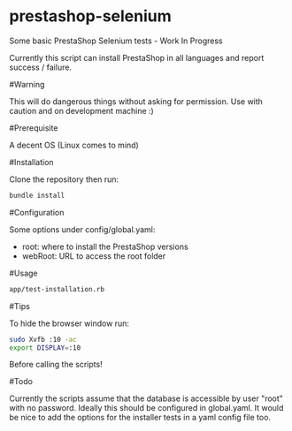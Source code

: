 prestashop-selenium
===================

Some basic PrestaShop Selenium tests - Work In Progress

Currently this script can install PrestaShop in all languages and report success / failure.

#Warning

This will do dangerous things without asking for permission. Use with caution and on development machine :)

#Prerequisite

A decent OS (Linux comes to mind)

#Installation

Clone the repository then run:
```bash
bundle install
```

#Configuration

Some options under config/global.yaml:
- root: where to install the PrestaShop versions
- webRoot: URL to access the root folder

#Usage

```bash
app/test-installation.rb
```

#Tips

To hide the browser window run:
```bash
sudo Xvfb :10 -ac
export DISPLAY=:10
```

Before calling the scripts!

#Todo

Currently the scripts assume that the database is accessible by user "root" with no password. Ideally this should be configured in global.yaml. It would be nice to add the options for the installer tests in a yaml config file too.
